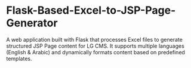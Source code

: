 # Flask-Based-Excel-to-JSP-Page-Generator
A web application built with Flask that processes Excel files to generate structured JSP Page content for LG CMS. It supports multiple languages (English &amp; Arabic) and dynamically formats content based on predefined templates.
